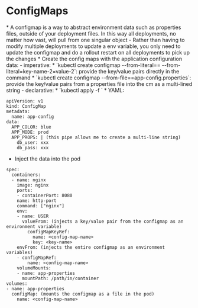 <h1>ConfigMaps</h1>
* A configmap is a way to abstract environment data such as properties files, outside of your deployment files. In this way all deployments, no matter how vast, will pull from one singular object
  - Rather than having to modify multiple deployments to update a env variable, you only need to update the configmap and do a rollout restart on all deployments to pick up the changes
* Create the config maps with the application configuration data:
  - imperative: 
    * `kubectl create configmap <cm-name> --from-literal=<key-name>=<value>  --from-literal=key-name-2=value-2`: provide the key/value pairs directly in the command
    * `kubectl create configmap <cm-name> --from-file=<key-name>=app-config.properties`: provide the key/value pairs from a properties file into the cm as a multi-lined string
  - declarative:
    * `kubectl apply -f <config-map.yaml>`
    * YAML:

```
apiVersion: v1
kind: ConfigMap
metadata:
  name: app-config
data:
  APP_COLOR: blue
  APP_MODE: prod
  APP_PROPS: | (this pipe allows me to create a multi-line string)
    db_user: xxx
    db_pass: xxx
```

* Inject the data into the pod

```
spec:
  containers:
  - name: nginx
    image: nginx
    ports:
    - containerPort: 8080
    name: http-port
    command: ["nginx"]
    env:
    - name: USER
      valueFrom: (injects a key/value pair from the configmap as an environment variable)
        configMapKeyRef:
          name: <config-map-name>
          key: <key-name>
    envFrom: (injects the entire configmap as an environment variables)
    - configMapRef:
        name: <config-map-name>  
    volumeMounts:
    - name: app-properties
      mountPath: /path/in/container
volumes:
- name: app-properties
  configMap: (mounts the configmap as a file in the pod)
    name: <config-map-name>
```
